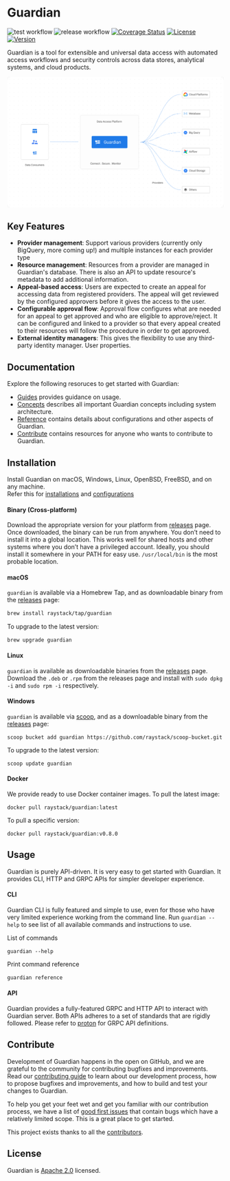 # Guardian

![test workflow](https://github.com/raystack/guardian/actions/workflows/test.yaml/badge.svg)
![release workflow](https://github.com/raystack/guardian/actions/workflows/release.yaml/badge.svg)
[![Coverage Status](https://coveralls.io/repos/github/raystack/guardian/badge.svg?branch=main)](https://coveralls.io/github/raystack/guardian?branch=main)
[![License](https://img.shields.io/badge/License-Apache%202.0-blue.svg?logo=apache)](LICENSE)
[![Version](https://img.shields.io/github/v/release/raystack/guardian?logo=semantic-release)](Version)

Guardian is a tool for extensible and universal data access with automated access workflows and security controls across data stores, analytical systems, and cloud products.

<p align="center"><img src="./docs/static/assets/overview.svg" /></p>

## Key Features

- **Provider management**: Support various providers (currently only BigQuery, more coming up!) and multiple instances for each provider type
- **Resource management**: Resources from a provider are managed in Guardian's database. There is also an API to update resource's metadata to add additional information.
- **Appeal-based access**: Users are expected to create an appeal for accessing data from registered providers. The appeal will get reviewed by the configured approvers before it gives the access to the user.
- **Configurable approval flow**: Approval flow configures what are needed for an appeal to get approved and who are eligible to approve/reject. It can be configured and linked to a provider so that every appeal created to their resources will follow the procedure in order to get approved.
- **External identity managers**: This gives the flexibility to use any third-party identity manager. User properties.

## Documentation

Explore the following resoruces to get started with Guardian:

- [Guides](https://guardian.vercel.app/docs/tour/introduction) provides guidance on usage.
- [Concepts](https://guardian.vercel.app/docs/concepts/overview) describes all important Guardian concepts including system architecture.
- [Reference](https://guardian.vercel.app/docs/reference/api) contains details about configurations and other aspects of Guardian.
- [Contribute](https://guardian.vercel.app/docs/contribute/contribution) contains resources for anyone who wants to contribute to Guardian.

## Installation

Install Guardian on macOS, Windows, Linux, OpenBSD, FreeBSD, and on any machine. <br/>Refer this for [installations](https://guardian.vercel.app/docs/installation) and [configurations](https://guardian.vercel.app/docs/tour/configuration)

#### Binary (Cross-platform)

Download the appropriate version for your platform from [releases](https://github.com/raystack/guardian/releases) page. Once downloaded, the binary can be run from anywhere.
You don’t need to install it into a global location. This works well for shared hosts and other systems where you don’t have a privileged account.
Ideally, you should install it somewhere in your PATH for easy use. `/usr/local/bin` is the most probable location.

#### macOS

`guardian` is available via a Homebrew Tap, and as downloadable binary from the [releases](https://github.com/raystack/guardian/releases/latest) page:

```sh
brew install raystack/tap/guardian
```

To upgrade to the latest version:

```
brew upgrade guardian
```

#### Linux

`guardian` is available as downloadable binaries from the [releases](https://github.com/raystack/guardian/releases/latest) page. Download the `.deb` or `.rpm` from the releases page and install with `sudo dpkg -i` and `sudo rpm -i` respectively.

#### Windows

`guardian` is available via [scoop](https://scoop.sh/), and as a downloadable binary from the [releases](https://github.com/raystack/guardian/releases/latest) page:

```
scoop bucket add guardian https://github.com/raystack/scoop-bucket.git
```

To upgrade to the latest version:

```
scoop update guardian
```

#### Docker

We provide ready to use Docker container images. To pull the latest image:

```
docker pull raystack/guardian:latest
```

To pull a specific version:

```
docker pull raystack/guardian:v0.8.0
```

## Usage

Guardian is purely API-driven. It is very easy to get started with Guardian. It provides CLI, HTTP and GRPC APIs for simpler developer experience.

#### CLI

Guardian CLI is fully featured and simple to use, even for those who have very limited experience working from the command line. Run `guardian --help` to see list of all available commands and instructions to use.

List of commands

```
guardian --help
```

Print command reference

```sh
guardian reference
```

#### API

Guardian provides a fully-featured GRPC and HTTP API to interact with Guardian server. Both APIs adheres to a set of standards that are rigidly followed. Please refer to [proton](https://github.com/raystack/proton/tree/main/raystack/guardian/v1beta1) for GRPC API definitions.

## Contribute

Development of Guardian happens in the open on GitHub, and we are grateful to the community for contributing bugfixes and
improvements. Read our [contributing guide](https://guardian.vercel.app/docs/contribute/contribution) to learn about our development process, how to propose
bugfixes and improvements, and how to build and test your changes to Guardian.

To help you get your feet wet and get you familiar with our contribution process, we have a list of
[good first issues](https://github.com/raystack/guardian/labels/good%20first%20issue) that contain bugs which have a relatively
limited scope. This is a great place to get started.

This project exists thanks to all the [contributors](https://github.com/raystack/guardian/graphs/contributors).

## License

Guardian is [Apache 2.0](LICENSE) licensed.
